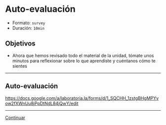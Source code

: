 # Auto-evaluación
- Formato: `survey`
- Duración: `10min`

## Objetivos

- Ahora que hemos revisado todo el material de la unidad, tómate unos minutos para reflexionar sobre lo que aprendiste y cuéntanos cómo te sientes

***

## Auto-evaluación
https://docs.google.com/a/laboratoria.la/forms/d/1_SQCHH_1zstgBHgMPYvow2fXWnUu8jPpDtNdL84jQwY/edit

***

[Continuar](11-closing-control-flow.md)
